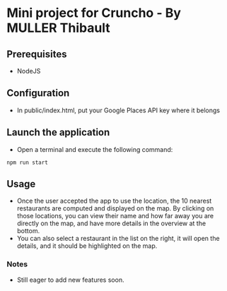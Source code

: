 # Mini project for Cruncho - By MULLER Thibault

## Prerequisites

- NodeJS

## Configuration

- In public/index.html, put your Google Places API key where it belongs

## Launch the application

- Open a terminal and execute the following command:

```
npm run start
```

## Usage

- Once the user accepted the app to use the location, the 10 nearest restaurants are computed and displayed on the map.
  By clicking on those locations, you can view their name and how far away you are directly on the map, and have more details in the overview at the bottom.
- You can also select a restaurant in the list on the right, it will open the details, and it should be highlighted on the map.

### Notes

- Still eager to add new features soon.
